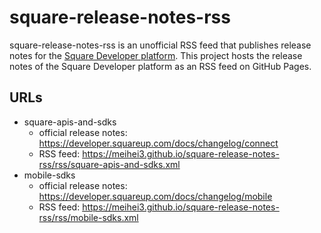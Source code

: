# square-release-notes-rss

square-release-notes-rss is an unofficial RSS feed that publishes release notes for the [Square Developer platform](https://developer.squareup.com/). This project hosts the release notes of the Square Developer platform as an RSS feed on GitHub Pages.

## URLs

- square-apis-and-sdks
  - official release notes: https://developer.squareup.com/docs/changelog/connect
  - RSS feed: https://meihei3.github.io/square-release-notes-rss/rss/square-apis-and-sdks.xml
- mobile-sdks
  - official release notes: https://developer.squareup.com/docs/changelog/mobile
  - RSS feed: https://meihei3.github.io/square-release-notes-rss/rss/mobile-sdks.xml
